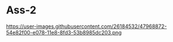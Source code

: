 # Ass-2
https://user-images.githubusercontent.com/26184532/47968872-54e82f00-e078-11e8-8fd3-53b8985dc203.png
